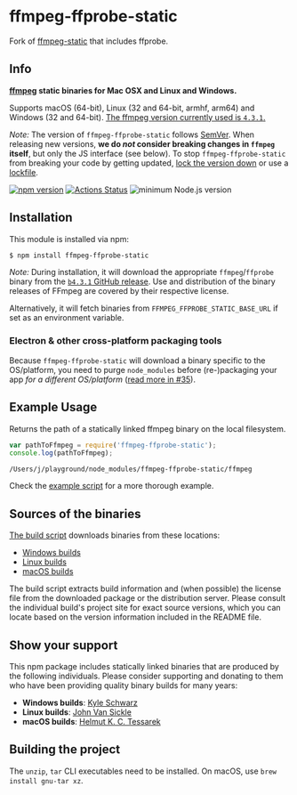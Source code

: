 # ffmpeg-ffprobe-static

Fork of [ffmpeg-static](https://github.com/eugeneware/ffmpeg-static) that includes ffprobe.

## Info

**[ffmpeg](https://ffmpeg.org) static binaries for Mac OSX and Linux and Windows.**

Supports macOS (64-bit), Linux (32 and 64-bit, armhf, arm64) and Windows (32 and 64-bit). [The ffmpeg version currently used is `4.3.1`.](https://github.com/descriptinc/ffmpeg-ffprobe-static/releases/tag/b4.3.1)

*Note:* The version of `ffmpeg-ffprobe-static` follows [SemVer](http://semver.org). When releasing new versions, **we do *not* consider breaking changes in `ffmpeg` itself**, but only the JS interface (see below). To stop `ffmpeg-ffprobe-static` from breaking your code by getting updated, [lock the version down](https://docs.npmjs.com/files/package.json#dependencies) or use a [lockfile](https://docs.npmjs.com/files/package-lock.json).

[![npm version](https://img.shields.io/npm/v/ffmpeg-ffprobe-static.svg)](https://www.npmjs.com/package/ffmpeg-ffprobe-static)
[![Actions Status](https://github.com/descriptinc/ffmpeg-ffprobe-static/workflows/test/badge.svg)](https://github.com/descriptinc/ffmpeg-ffprobe-static/actions)
![minimum Node.js version](https://img.shields.io/node/v/ffmpeg-ffprobe-static.svg)

## Installation

This module is installed via npm:

``` bash
$ npm install ffmpeg-ffprobe-static
```

*Note:* During installation, it will download the appropriate `ffmpeg`/`ffprobe` binary from the [`b4.3.1` GitHub release](https://github.com/descriptinc/ffmpeg-ffprobe-static/releases/tag/b4.3.1). Use and distribution of the binary releases of FFmpeg are covered by their respective license.

Alternatively, it will fetch binaries from `FFMPEG_FFPROBE_STATIC_BASE_URL` if set as an environment variable.


### Electron & other cross-platform packaging tools

Because `ffmpeg-ffprobe-static` will download a binary specific to the OS/platform, you need to purge `node_modules` before (re-)packaging your app *for a different OS/platform* ([read more in #35](https://github.com/eugeneware/ffmpeg-static/issues/35#issuecomment-630225392)).

## Example Usage

Returns the path of a statically linked ffmpeg binary on the local filesystem.

``` js
var pathToFfmpeg = require('ffmpeg-ffprobe-static');
console.log(pathToFfmpeg);
```

```
/Users/j/playground/node_modules/ffmpeg-ffprobe-static/ffmpeg
```

Check the [example script](example.js) for a more thorough example.

## Sources of the binaries

[The build script](build/index.sh) downloads binaries from these locations:

- [Windows builds](https://ffmpeg.zeranoe.com/builds/win64/static/)
- [Linux builds](https://johnvansickle.com/ffmpeg/)
- [macOS builds](https://evermeet.cx/pub/ffmpeg/)

The build script extracts build information and (when possible) the license file from the downloaded package or the distribution server. Please consult the individual build's project site for exact source versions, which you can locate based on the version information included in the README file.

## Show your support

This npm package includes statically linked binaries that are produced by the following individuals. Please consider supporting and donating to them who have been providing quality binary builds for many years:

- **Windows builds**: [Kyle Schwarz](https://ffmpeg.zeranoe.com/builds/)
- **Linux builds**: [John Van Sickle](https://www.johnvansickle.com/ffmpeg/)
- **macOS builds**: [Helmut K. C. Tessarek](https://evermeet.cx/ffmpeg/#donations)

## Building the project

The `unzip`, `tar` CLI executables need to be installed. On macOS, use `brew install gnu-tar xz`.
